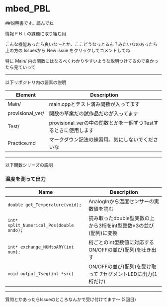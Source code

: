 # mbed_PBL

##説明書です。読んでね

情報ＰＢＬの課題に取り組む用  

こんな機能あったら良いな〜とか、ここどうなっとるん？みたいなのあったら  
上の方の Issuesから New issue をクリックしてコメントしてね

特に Main/ 内の関数にはなるべくわかりやすいような説明つけてるので良かったら見ていって

***
以下リポジトリ内の要素の説明  

Element | Description  
--- | ---  
Main/ | main.cppとテスト済み関数が入ってます  
provisional_ver/ | 関数の草案だの試作品だのが入ってます  
Test/ | provisional_verの中の関数とかを一個ずつTestするときに使用します  
Practice.md | マークダウン記法の練習用。気にしないでくださいな  

***
以下関数シリーズの説明  

### 温度を測って出力

Name | Description  
--- | ---  
`double get_Temperature(void);` | AnalogInから温度センサーの実数値を読む
`int* split_Numerical_Pos(double ondo);` | 読み取ったdouble型実数の上から3桁をint型整数×3の並び(配列)に変換  
`int* exchange_NUMtoARY(int num);` | 桁ごとのint型数値に対応するON/OFFの並び(配列)を吐き出す  
`void output_7seg(int *src)` | ON/OFFの並び(配列)を受け取って 7セグメントLEDに出力(1桁だけ)  

***
質問とかあったらIssueのところなんかで受け付けてます〜 (2回目)
